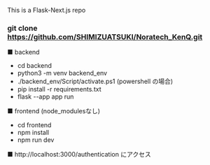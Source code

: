 This is a Flask-Next.js repo

### git clone https://github.com/SHIMIZUATSUKI/Noratech_KenQ.git

■ backend

- cd backend
- python3 -m venv backend_env
- ./backend_env/Script/activate.ps1 (powershell の場合)
- pip install -r requirements.txt
- flask --app app run

■ frontend
(node_modulesなし)
- cd frontend
- npm install
- npm run dev

■ http://localhost:3000/authentication にアクセス
